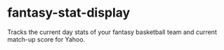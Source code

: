 # fantasy-stat-display
Tracks the current day stats of your fantasy basketball team and current match-up score for Yahoo.
